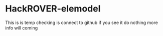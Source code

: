 # HackROVER-elemodel
This is is temp checking is connect to github
if you see it do nothing
more info will coming
